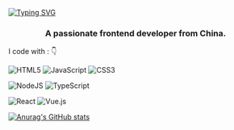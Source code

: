 [![Typing SVG](https://readme-typing-svg.herokuapp.com?size=24&center=true&vCenter=true&lines=%F0%9F%91%8B+Hi+there!+I'm+LooSheng)](https://git.io/typing-svg)

<h3 align="center">A passionate frontend developer from China.</h3>

I code with : 👇

![HTML5](https://img.shields.io/badge/html5-%23E34F26.svg?style=for-the-badge&logo=html5&logoColor=white)
![JavaScript](https://img.shields.io/badge/javascript-%23323330.svg?style=for-the-badge&logo=javascript&logoColor=%23F7DF1E)
![CSS3](https://img.shields.io/badge/css3-%231572B6.svg?style=for-the-badge&logo=css3&logoColor=white)

![NodeJS](https://img.shields.io/badge/node.js-6DA55F?style=for-the-badge&logo=node.js&logoColor=white)
![TypeScript](https://img.shields.io/badge/typescript-%23007ACC.svg?style=for-the-badge&logo=typescript&logoColor=white)

![React](https://img.shields.io/badge/react-%2320232a.svg?style=for-the-badge&logo=react&logoColor=%2361DAFB)
![Vue.js](https://img.shields.io/badge/vuejs-%2335495e.svg?style=for-the-badge&logo=vuedotjs&logoColor=%234FC08D)



[![Anurag's GitHub stats](https://github-readme-stats.vercel.app/api?username=rasho7&count_private=true)](#)
